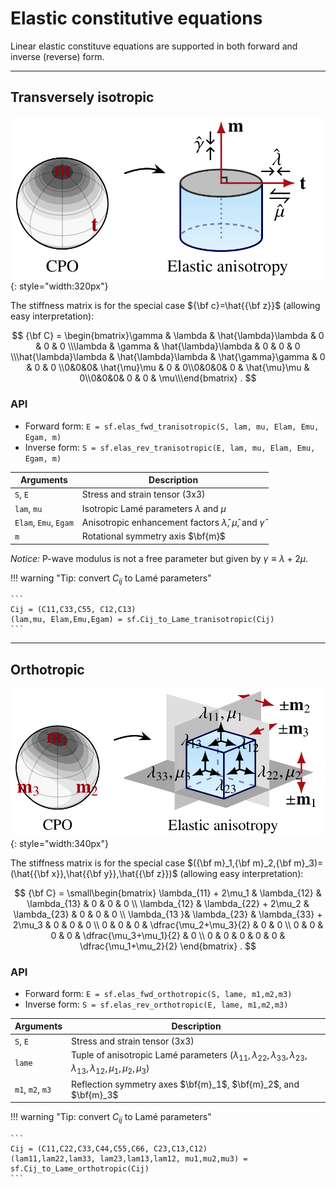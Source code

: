 # Elastic constitutive equations

Linear elastic constituve equations are supported in both forward and inverse (reverse) form.

<!--
- Forward form ${\bf E}({\bf S})$ 
- Inverse form ${\bf S}({\bf E})$ 

where $\bf{E}$ and $\bf{S}$ are the strain and stress tensors, respectively.
-->

- - - 

## Transversely isotropic

![](https://raw.githubusercontent.com/nicholasmr/specfab/main/images/material-symmetries/icesym-traniso-elastic.png){: style="width:320px"} 

The stiffness matrix is for the special case ${\bf c}=\hat{{\bf z}}$ (allowing easy interpretation):
 
$$
{\bf C} = \begin{bmatrix}\gamma & \lambda & \hat{\lambda}\lambda & 0 & 0 & 0 \\\lambda & \gamma & \hat{\lambda}\lambda & 0 & 0 & 0 \\\hat{\lambda}\lambda & \hat{\lambda}\lambda & \hat{\gamma}\gamma & 0 & 0 & 0 \\0&0&0& \hat{\mu}\mu & 0 & 0\\0&0&0& 0 & \hat{\mu}\mu & 0\\0&0&0& 0 & 0 & \mu\\\end{bmatrix}
.
$$

### API

* Forward form: `E = sf.elas_fwd_tranisotropic(S, lam, mu, Elam, Emu, Egam, m)`
* Inverse form: `S = sf.elas_rev_tranisotropic(E, lam, mu, Elam, Emu, Egam, m)`

| Arguments | Description |
| --- | --- |
| `S`, `E` | Stress and strain tensor (3x3) |
| `lam`, `mu` | Isotropic Lamé parameters $\lambda$ and $\mu$  |
| `Elam`, `Emu`, `Egam` | Anisotropic enhancement factors $\hat{\lambda}$, $\hat{\mu}$, and $\hat{\gamma}$  |
| `m` | Rotational symmetry axis $\bf{m}$  |

<i>Notice:</i> P-wave modulus is not a free parameter but given by $\gamma \equiv \lambda + 2\mu$.
    
!!! warning "Tip: convert $C_{ij}$ to Lamé parameters"

    ```
    Cij = (C11,C33,C55, C12,C13)
    (lam,mu, Elam,Emu,Egam) = sf.Cij_to_Lame_tranisotropic(Cij) 
    ```

- - - 

## Orthotropic

![](https://raw.githubusercontent.com/nicholasmr/specfab/main/images/material-symmetries/icesym-ortho-elastic.png){: style="width:340px"} 

The stiffness matrix is for the special case $({\bf m}_1,{\bf m}_2,{\bf m}_3)=(\hat{{\bf x}},\hat{{\bf y}},\hat{{\bf z}})$ (allowing easy interpretation):
 
$$
{\bf C} = \small\begin{bmatrix} \lambda_{11} + 2\mu_1 & \lambda_{12} & \lambda_{13} & 0 & 0 & 0 \\ \lambda_{12} & \lambda_{22} + 2\mu_2 & \lambda_{23} & 0 & 0 & 0 \\ \lambda_{13 }& \lambda_{23} & \lambda_{33} + 2\mu_3 & 0 & 0 & 0 \\ 0 & 0 & 0 & \dfrac{\mu_2+\mu_3}{2} & 0 & 0 \\ 0 & 0 & 0 & 0 & \dfrac{\mu_3+\mu_1}{2} & 0 \\ 0 & 0 & 0 & 0 & 0 & \dfrac{\mu_1+\mu_2}{2} \end{bmatrix}
.
$$

### API

* Forward form: `E = sf.elas_fwd_orthotropic(S, lame, m1,m2,m3)`
* Inverse form: `S = sf.elas_rev_orthotropic(E, lame, m1,m2,m3)`

| Arguments | Description |
| --- | --- |
| `S`, `E` | Stress and strain tensor (3x3) |
| `lame` | Tuple of anisotropic Lamé parameters $(\lambda_{11},\lambda_{22},\lambda_{33}, \lambda_{23},\lambda_{13},\lambda_{12}, \mu_{1}, \mu_{2}, \mu_{3})$  |
| `m1`, `m2`, `m3` | Reflection symmetry axes $\bf{m}_1$, $\bf{m}_2$, and $\bf{m}_3$  |

!!! warning "Tip: convert $C_{ij}$ to Lamé parameters"

    ```
    Cij = (C11,C22,C33,C44,C55,C66, C23,C13,C12)
    (lam11,lam22,lam33, lam23,lam13,lam12, mu1,mu2,mu3) = sf.Cij_to_Lame_orthotropic(Cij) 
    ```

<!--

### `E = sf.elas_fwd_orthotropic(S, lam, mu, Elam, Emu, Egam, m)`

### `S = sf.elas_rev_orthotropic(E, lam, mu, Elam, Emu, Egam, m)`

where 

| Arguments | Type |
| --- | --- |
| `S`, `E` | stress and strain tensor (3x3) |
| `lam`, `mu` | Isotropic Lamé parameters $\lambda$ and $\mu$  |
| `Elam`, `Emu`, `Egam` | Anisotropic enhancement factors $\hat{\lambda}$, $\hat{\mu}$, and $\hat{\gamma}$  |

-->
